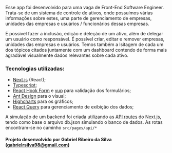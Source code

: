 Esse app foi desenvolvido para uma vaga de Front-End Software Engineer.
Trata-se de um sistema de controle de ativos, onde possuímos várias informações sobre estes, uma parte de gerenciamento de empresas, unidades das empresas e usuários / funcionários dessas empresas.

É possivel fazer a inclusão, edição e deleção de um ativo, além de delegar um usuário como responsável.
É possível criar, editar e remover empresas, unidades das empresas e usuários.
Temos também a lsitagem de cada um dos tópicos citados juntamente com um dashboard contendo de forma mais agradável visualmente dados relevantes sobre cada ativo.

### Tecnologias utilizadas:
- [Next.js](https://nextjs.org/) (React);
- [Typescript](https://nextjs.org/docs/basic-features/typescript);
- [React Hook Form](https://react-hook-form.com/) e [yup](https://www.npmjs.com/package/yup) para validação dos formulários;
- [Ant Design](https://ant.design/) para o visual;
- [Highcharts](https://www.highcharts.com/) para os gráficos;
- [React Query](https://react-query.tanstack.com/) para gerenciamento de exibição dos dados;

A simulação de um backend foi criada utilizando as [API routes](https://nextjs.org/docs/api-routes/introduction) do Next.js, tendo como base o arquivo db.json simulando o banco de dados. As rotas encontram-se no caminho `src/pages/api/*`

#### Projeto desenvolvido por **Gabriel Ribeiro da Silva** ([gabrielrsilva98@gmail.com](mailto:gabrielrsilva98@gmail.com))
